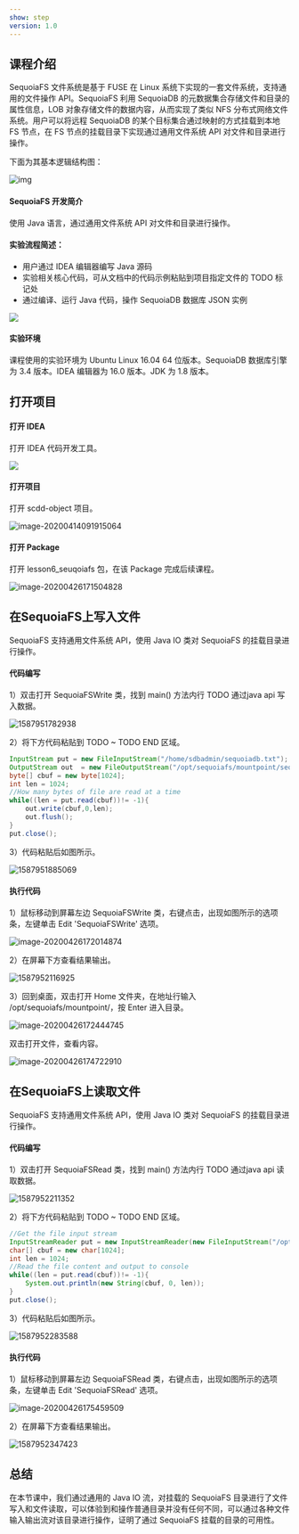 ```yaml
---
show: step
version: 1.0 
---
```


## 课程介绍

SequoiaFS 文件系统是基于 FUSE 在 Linux 系统下实现的一套文件系统，支持通用的文件操作 API。SequoiaFS 利用 SequoiaDB 的元数据集合存储文件和目录的属性信息，LOB 对象存储文件的数据内容，从而实现了类似 NFS 分布式网络文件系统。用户可以将远程 SequoiaDB 的某个目标集合通过映射的方式挂载到本地 FS 节点，在 FS 节点的挂载目录下实现通过通用文件系统 API 对文件和目录进行操作。

下面为其基本逻辑结构图：



![img](http://doc.sequoiadb.com/cn/index/Public/Home/images/302/sequoiafs/model.png)

#### SequoiaFS 开发简介

使用 Java 语言，通过通用文件系统 API 对文件和目录进行操作。

#### 实验流程简述：

- 用户通过 IDEA 编辑器编写 Java 源码
- 实验相关核心代码，可从文档中的代码示例粘贴到项目指定文件的 TODO 标记处
- 通过编译、运行 Java 代码，操作 SequoiaDB 数据库 JSON 实例

![](https://doc.shiyanlou.com/courses/1736/1207281/7b1731fc121e3b460dcd9841eb0218a6-0)

#### 实验环境

课程使用的实验环境为 Ubuntu Linux 16.04 64 位版本。SequoiaDB 数据库引擎为 3.4 版本。IDEA 编辑器为 16.0 版本。JDK 为 1.8 版本。

## 打开项目

#### 打开 IDEA

打开 IDEA 代码开发工具。

![](https://doc.shiyanlou.com/courses/1736/1207281/06650396616c742995bb63fcf933fac5-0)

#### 打开项目

打开 scdd-object 项目。

![image-20200414091915064](https://doc.shiyanlou.com/courses/1737/1207281/8fae6ec098d2e1f9a431636f6f919ad8-0)

#### 打开 Package

打开 lesson6_seuqoiafs 包，在该 Package 完成后续课程。

![image-20200426171504828](https://doc.shiyanlou.com/courses/1737/1207281/17c743f6aa570c606bfe5c2f08995c9f-0)

## 在SequoiaFS上写入文件

SequoiaFS 支持通用文件系统 API，使用 Java IO 类对 SequoiaFS 的挂载目录进行操作。

#### 代码编写

1）双击打开 SequoiaFSWrite 类，找到 main() 方法内行 TODO  通过java api 写入数据。

![1587951782938](https://doc.shiyanlou.com/courses/1737/1207281/b3196e9fef92149ed866c2d7f840ca77-0)

2）将下方代码粘贴到 TODO ~ TODO END 区域。

```java
InputStream put = new FileInputStream("/home/sdbadmin/sequoiadb.txt");
OutputStream out  = new FileOutputStream("/opt/sequoiafs/mountpoint/sequoiadb.txt");
byte[] cbuf = new byte[1024];
int len = 1024;
//How many bytes of file are read at a time
while((len = put.read(cbuf))!= -1){
    out.write(cbuf,0,len);
    out.flush();
}
put.close();
```

3）代码粘贴后如图所示。

![1587951885069](https://doc.shiyanlou.com/courses/1737/1207281/bd9994cba491e42b01b5fb0ffa3fbef1-0)

#### 执行代码

1）鼠标移动到屏幕左边 SequoiaFSWrite 类，右键点击，出现如图所示的选项条，左键单击 Edit 'SequoiaFSWrite' 选项。

![image-20200426172014874](https://doc.shiyanlou.com/courses/1737/1207281/2a03c1bf11febcdc8b7e9b958ca20364-0)

2）在屏幕下方查看结果输出。

![1587952116925](https://doc.shiyanlou.com/courses/1737/1207281/b60b51645c9d4797bc5415497615a4e5-0)

3）回到桌面，双击打开 Home 文件夹，在地址行输入 /opt/sequoiafs/mountpoint/，按 Enter 进入目录。

![image-20200426172444745](https://doc.shiyanlou.com/courses/1737/1207281/1e3b58b5870854e9993342b7f7a9ffcd-0)

双击打开文件，查看内容。

![image-20200426174722910](https://doc.shiyanlou.com/courses/1737/1207281/b0d317ab87725098bfddca138579326e-0)



## 在SequoiaFS上读取文件

SequoiaFS 支持通用文件系统 API，使用 Java IO 类对 SequoiaFS 的挂载目录进行操作。

#### 代码编写

1）双击打开 SequoiaFSRead 类，找到 main() 方法内行 TODO  通过java api 读取数据。

![1587952211352](https://doc.shiyanlou.com/courses/1737/1207281/a393ba2f5efc78e3e2dce6151a966ec7-0)

2）将下方代码粘贴到 TODO ~ TODO END 区域。

```java
//Get the file input stream
InputStreamReader put = new InputStreamReader(new FileInputStream("/opt/sequoiafs/mountpoint/sequoiadb.txt"), "utf-8");
char[] cbuf = new char[1024];
int len = 1024;
//Read the file content and output to console
while((len = put.read(cbuf))!= -1){
    System.out.println(new String(cbuf, 0, len));
}
put.close();
```

3）代码粘贴后如图所示。

![1587952283588](https://doc.shiyanlou.com/courses/1737/1207281/a8a7b74d92d0789899df80494a240fd3-0)

#### 执行代码

1）鼠标移动到屏幕左边 SequoiaFSRead 类，右键点击，出现如图所示的选项条，左键单击 Edit 'SequoiaFSRead' 选项。

![image-20200426175459509](https://doc.shiyanlou.com/courses/1737/1207281/e2fb51e72406d6ea444e504ab7516bf1-0)

2）在屏幕下方查看结果输出。

![1587952347423](https://doc.shiyanlou.com/courses/1737/1207281/7306dd8c02c89415a60d71a190088bf6-0)

## 总结

在本节课中，我们通过通用的 Java IO 流，对挂载的 SequoiaFS 目录进行了文件写入和文件读取，可以体验到和操作普通目录并没有任何不同，可以通过各种文件输入输出流对该目录进行操作，证明了通过 SequoiaFS 挂载的目录的可用性。
